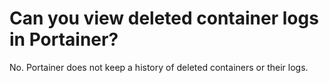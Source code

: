 # Can you view deleted container logs in Portainer?

No. Portainer does not keep a history of deleted containers or their logs.

